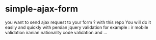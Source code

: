 # simple-ajax-form
you want to send ajax request to your form ? with this repo You will do it easily and quickly
with persian jquery validation for example : 
ir mobile validation
iranian nationality code validation 
and ...
